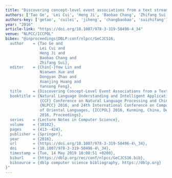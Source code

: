```yaml
---
title: "Discovering concept-level event associations from a text stream"
authors: ['Tao Ge', 'Lei Cui', 'Heng Ji', 'Baobao Chang', 'Zhifang Sui']
authors-key: ['getao', 'cuilei', 'jiheng', 'changbaobao', 'suizhifang']
year: "2016"
article-link: "https://doi.org/10.1007/978-3-319-50496-4_34"
venue: "NLPCC/ICCPOL"
bibex: "@inproceedings{DBLP:conf/nlpcc/GeCJCS16,
  author    = {Tao Ge and
               Lei Cui and
               Heng Ji and
               Baobao Chang and
               Zhifang Sui},
  editor    = {Chin{-}Yew Lin and
               Nianwen Xue and
               Dongyan Zhao and
               Xuanjing Huang and
               Yansong Feng},
  title     = {Discovering Concept-Level Event Associations from a Text Stream},
  booktitle = {Natural Language Understanding and Intelligent Applications - 5th
               {CCF} Conference on Natural Language Processing and Chinese Computing,
               {NLPCC} 2016, and 24th International Conference on Computer Processing
               of Oriental Languages, {ICCPOL} 2016, Kunming, China, December 2-6,
               2016, Proceedings},
  series    = {Lecture Notes in Computer Science},
  volume    = {10102},
  pages     = {413--424},
  publisher = {Springer},
  year      = {2016},
  url       = {https://doi.org/10.1007/978-3-319-50496-4\_34},
  doi       = {10.1007/978-3-319-50496-4\_34},
  timestamp = {Tue, 14 May 2019 10:00:51 +0200},
  biburl    = {https://dblp.org/rec/conf/nlpcc/GeCJCS16.bib},
  bibsource = {dblp computer science bibliography, https://dblp.org}
}"
---
```

